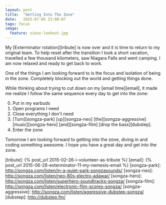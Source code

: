 ```yaml
---
layout: post
title:  "Getting Into The Zone"
date:   2015-07-05 23:00:07
tags: focus
image:
  feature: sioux-lookout.jpg
---
```


My [Exterminator rotation][tribute] is now over and it is time to return to my
original team. To help reset after the transition I took a short vacation,
travelled a few thousand kilometers, saw Niagara Falls and went camping.
I am now relaxed and ready to get back to work.

<!-- The total approximate distance of the trip was over 4000 km -->

One of the things I am looking forward to is the focus and isolation of being
in the zone. Completely blocking out the world and getting things done.

While thinking about trying to cut down on my [email time][email],
it made me realize I follow the same sequence every day to
get into the zone:

0. Put in my earbuds
1. Open programs I need
2. Close everything I don't need
3. [Turn][songza-park] [up][songza-neo] [the][songza-aggressive] [music][songza-hero] [and][songza-film] [drop the bass][dubstep].
4. Enter the zone

Tomorrow I am looking forward to getting into the zone, diving in and coding
something awesome. I hope you have a great day and get into the zone.

[tribute]: {% post_url 2015-02-26-i-volunteer-as-tribute %}
[email]: {% post_url 2015-06-28-exterminator-11-my-nemesis-email %}
[songza-park]: http://songza.com/listen/in-a-quiet-park-songzasounds/
[songza-neo]: http://songza.com/listen/neo-80s-electro-adawar/
[songza-hero]: http://songza.com/listen/superhero-soundtracks-songza/
[songza-film]: http://songza.com/listen/electronic-film-scores-songza/
[songza-aggressive]: http://songza.com/listen/aggressive-dubstep-songza/
[dubstep]: http://dubstep.fm/